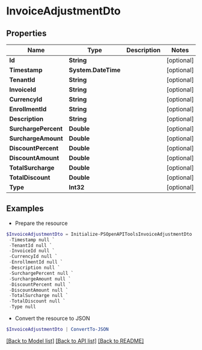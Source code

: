 # InvoiceAdjustmentDto
## Properties

Name | Type | Description | Notes
------------ | ------------- | ------------- | -------------
**Id** | **String** |  | [optional] 
**Timestamp** | **System.DateTime** |  | [optional] 
**TenantId** | **String** |  | [optional] 
**InvoiceId** | **String** |  | [optional] 
**CurrencyId** | **String** |  | [optional] 
**EnrollmentId** | **String** |  | [optional] 
**Description** | **String** |  | [optional] 
**SurchargePercent** | **Double** |  | [optional] 
**SurchargeAmount** | **Double** |  | [optional] 
**DiscountPercent** | **Double** |  | [optional] 
**DiscountAmount** | **Double** |  | [optional] 
**TotalSurcharge** | **Double** |  | [optional] 
**TotalDiscount** | **Double** |  | [optional] 
**Type** | **Int32** |  | [optional] 

## Examples

- Prepare the resource
```powershell
$InvoiceAdjustmentDto = Initialize-PSOpenAPIToolsInvoiceAdjustmentDto  -Id null `
 -Timestamp null `
 -TenantId null `
 -InvoiceId null `
 -CurrencyId null `
 -EnrollmentId null `
 -Description null `
 -SurchargePercent null `
 -SurchargeAmount null `
 -DiscountPercent null `
 -DiscountAmount null `
 -TotalSurcharge null `
 -TotalDiscount null `
 -Type null
```

- Convert the resource to JSON
```powershell
$InvoiceAdjustmentDto | ConvertTo-JSON
```

[[Back to Model list]](../README.md#documentation-for-models) [[Back to API list]](../README.md#documentation-for-api-endpoints) [[Back to README]](../README.md)

